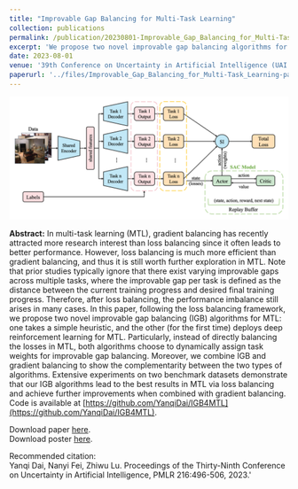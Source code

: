 ```yaml
---
title: "Improvable Gap Balancing for Multi-Task Learning"
collection: publications
permalink: /publication/20230801-Improvable_Gap_Balancing_for_Multi-Task_Learning
excerpt: 'We propose two novel improvable gap balancing algorithms for multi-task learning, instead of the classic loss balancing strategy: one takes a simple heuristic, and the other (for the first time) deploys deep reinforcement learning for MTL.'
date: 2023-08-01
venue: '39th Conference on Uncertainty in Artificial Intelligence (UAI 2023)'
paperurl: '../files/Improvable_Gap_Balancing_for_Multi-Task_Learning-paper.pdf'
---
```


![The architecture overview of IGBv2 by applying DRL to MTL.](../images/Improvable_Gap_Balancing_for_Multi-Task_Learning-IGBv2.png)

**Abstract:** In multi-task learning (MTL), gradient balancing has recently attracted more research interest than loss balancing since it often leads to better performance. However, loss balancing is much more efficient than gradient balancing, and thus it is still worth further exploration in MTL. Note that prior studies typically ignore that there exist varying improvable gaps across multiple tasks, where the improvable gap per task is defined as the distance between the current training progress and desired final training progress. Therefore, after loss balancing, the performance imbalance still arises in many cases. In this paper, following the loss balancing framework, we propose two novel improvable gap balancing (IGB) algorithms for MTL: one takes a simple heuristic, and the other (for the first time) deploys deep reinforcement learning for MTL. Particularly, instead of directly balancing the losses in MTL, both algorithms choose to dynamically assign task weights for improvable gap balancing. Moreover, we combine IGB and gradient balancing to show the complementarity between the two types of algorithms. Extensive experiments on two benchmark datasets demonstrate that our IGB algorithms lead to the best results in MTL via loss balancing and achieve further improvements when combined with gradient balancing. Code is available at [https://github.com/YanqiDai/IGB4MTL](https://github.com/YanqiDai/IGB4MTL).

Download paper [here](../files/Improvable_Gap_Balancing_for_Multi-Task_Learning-paper.pdf).  
Download poster [here](../files/Improvable_Gap_Balancing_for_Multi-Task_Learning-poster.pdf).

Recommended citation:  
Yanqi Dai, Nanyi Fei, Zhiwu Lu. Proceedings of the Thirty-Ninth Conference on Uncertainty in Artificial Intelligence, PMLR 216:496-506, 2023.'
